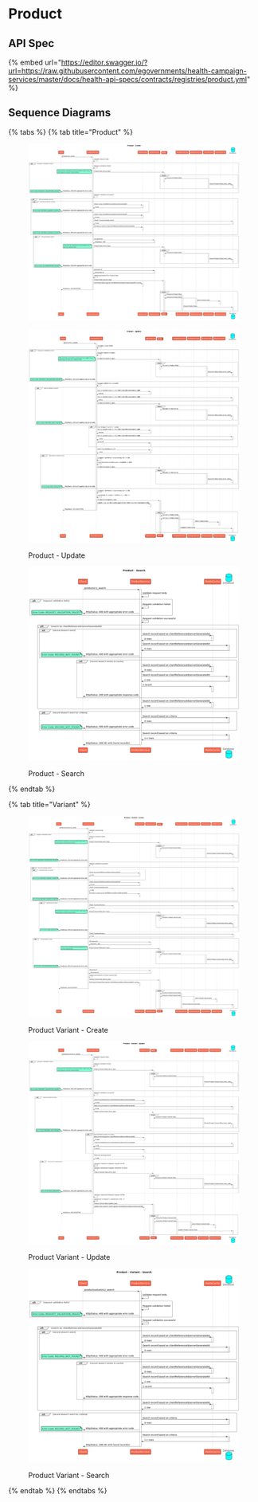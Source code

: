 # Product

## API Spec

{% embed url="https://editor.swagger.io/?url=https://raw.githubusercontent.com/egovernments/health-campaign-services/master/docs/health-api-specs/contracts/registries/product.yml" %}

## Sequence Diagrams

{% tabs %}
{% tab title="Product" %}
<figure><img src="../../../.gitbook/assets/product_create.png" alt=""><figcaption></figcaption></figure>

<figure><img src="../../../.gitbook/assets/product_update.png" alt=""><figcaption><p>Product - Update</p></figcaption></figure>

<figure><img src="../../../.gitbook/assets/product_search.png" alt=""><figcaption><p>Product - Search</p></figcaption></figure>
{% endtab %}

{% tab title="Variant" %}
<figure><img src="../../../.gitbook/assets/product_variant_create.png" alt=""><figcaption><p>Product Variant - Create</p></figcaption></figure>

<figure><img src="../../../.gitbook/assets/product_variant_update.png" alt=""><figcaption><p>Product Variant - Update</p></figcaption></figure>

<figure><img src="../../../.gitbook/assets/product_variant_search.png" alt=""><figcaption><p>Product Variant - Search</p></figcaption></figure>
{% endtab %}
{% endtabs %}
